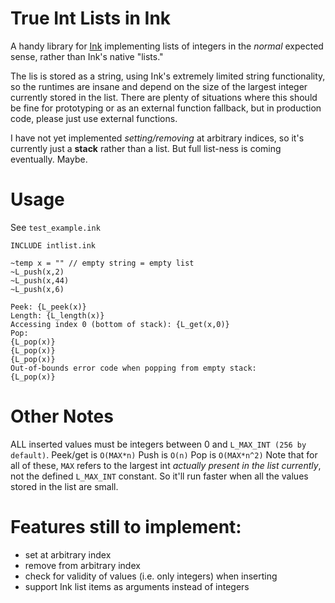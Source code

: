 # True Int Lists in Ink

A handy library for [Ink](https://www.inklestudios.com/ink/) implementing lists of integers in the *normal* expected sense, rather than Ink's native "lists."

The lis is stored as a string, using Ink's extremely limited string functionality, so the runtimes are insane and depend on the size of the largest integer currently stored in the list.  There are plenty of situations where this should be fine for prototyping or as an external function fallback, but in production code, please just use external functions.

I have not yet implemented *setting/removing* at arbitrary indices, so it's currently just a **stack** rather than a list.  But full list-ness is coming eventually.  Maybe.

# Usage
See `test_example.ink`
```
INCLUDE intlist.ink

~temp x = "" // empty string = empty list
~L_push(x,2)
~L_push(x,44)
~L_push(x,6)

Peek: {L_peek(x)}
Length: {L_length(x)}
Accessing index 0 (bottom of stack): {L_get(x,0)}
Pop:
{L_pop(x)}
{L_pop(x)}
{L_pop(x)}
Out-of-bounds error code when popping from empty stack:
{L_pop(x)}

```

# Other Notes
ALL inserted values must be integers between 0 and `L_MAX_INT (256 by default)`.
Peek/get is `O(MAX*n)`
Push is `O(n)`
Pop is `O(MAX*n^2)`
Note that for all of these, `MAX` refers to the largest int *actually present in the list currently*, not the defined `L_MAX_INT` constant.  So it'll run faster when all the values stored in the list are small.

# Features still to implement:
 - set at arbitrary index
 - remove from arbitrary index
 - check for validity of values (i.e. only integers) when inserting
 - support Ink list items as arguments instead of integers
